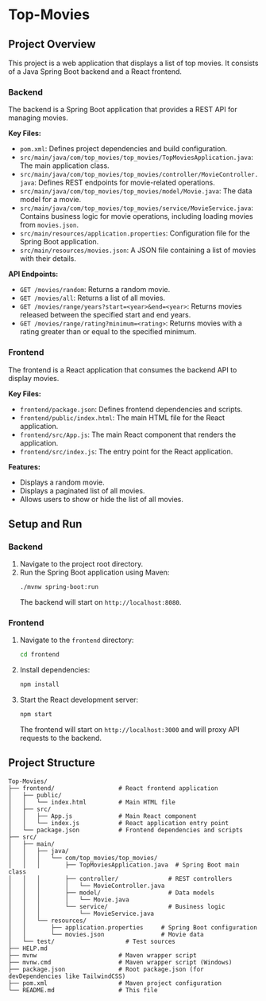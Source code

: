 # Top-Movies

## Project Overview

This project is a web application that displays a list of top movies. It consists of a Java Spring Boot backend and a React frontend.

### Backend

The backend is a Spring Boot application that provides a REST API for managing movies.

**Key Files:**

*   `pom.xml`: Defines project dependencies and build configuration.
*   `src/main/java/com/top_movies/top_movies/TopMoviesApplication.java`: The main application class.
*   `src/main/java/com/top_movies/top_movies/controller/MovieController.java`: Defines REST endpoints for movie-related operations.
*   `src/main/java/com/top_movies/top_movies/model/Movie.java`: The data model for a movie.
*   `src/main/java/com/top_movies/top_movies/service/MovieService.java`: Contains business logic for movie operations, including loading movies from `movies.json`.
*   `src/main/resources/application.properties`: Configuration file for the Spring Boot application.
*   `src/main/resources/movies.json`: A JSON file containing a list of movies with their details.

**API Endpoints:**

*   `GET /movies/random`: Returns a random movie.
*   `GET /movies/all`: Returns a list of all movies.
*   `GET /movies/range/years?start=<year>&end=<year>`: Returns movies released between the specified start and end years.
*   `GET /movies/range/rating?minimum=<rating>`: Returns movies with a rating greater than or equal to the specified minimum.

### Frontend

The frontend is a React application that consumes the backend API to display movies.

**Key Files:**

*   `frontend/package.json`: Defines frontend dependencies and scripts.
*   `frontend/public/index.html`: The main HTML file for the React application.
*   `frontend/src/App.js`: The main React component that renders the application.
*   `frontend/src/index.js`: The entry point for the React application.

**Features:**

*   Displays a random movie.
*   Displays a paginated list of all movies.
*   Allows users to show or hide the list of all movies.

## Setup and Run

### Backend

1.  Navigate to the project root directory.
2.  Run the Spring Boot application using Maven:
    ```bash
    ./mvnw spring-boot:run
    ```
    The backend will start on `http://localhost:8080`.

### Frontend

1.  Navigate to the `frontend` directory:
    ```bash
    cd frontend
    ```
2.  Install dependencies:
    ```bash
    npm install
    ```
3.  Start the React development server:
    ```bash
    npm start
    ```
    The frontend will start on `http://localhost:3000` and will proxy API requests to the backend.

## Project Structure

```
Top-Movies/
├── frontend/                  # React frontend application
│   ├── public/
│   │   └── index.html         # Main HTML file
│   ├── src/
│   │   ├── App.js             # Main React component
│   │   └── index.js           # React application entry point
│   └── package.json           # Frontend dependencies and scripts
├── src/
│   ├── main/
│   │   ├── java/
│   │   │   └── com/top_movies/top_movies/
│   │   │       ├── TopMoviesApplication.java  # Spring Boot main class
│   │   │       ├── controller/              # REST controllers
│   │   │       │   └── MovieController.java
│   │   │       ├── model/                   # Data models
│   │   │       │   └── Movie.java
│   │   │       └── service/                 # Business logic
│   │   │           └── MovieService.java
│   │   └── resources/
│   │       ├── application.properties     # Spring Boot configuration
│   │       └── movies.json                # Movie data
│   └── test/                    # Test sources
├── HELP.md
├── mvnw                       # Maven wrapper script
├── mvnw.cmd                   # Maven wrapper script (Windows)
├── package.json               # Root package.json (for devDependencies like TailwindCSS)
├── pom.xml                    # Maven project configuration
└── README.md                  # This file
```